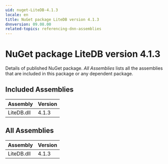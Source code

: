 ```yaml
---
uid: nuget-LiteDB-4.1.3
locale: en
title: NuGet package LiteDB version 4.1.3
dnnversion: 09.08.00
related-topics: referencing-dnn-assemblies
---
```


# NuGet package LiteDB version 4.1.3
Details of published NuGet package.
*All Assemblies* lists all the assemblies that are included in this package or any dependent package.

## Included Assemblies

|Assembly|Version|
|---|---|
|LiteDB.dll|4.1.3|

## All Assemblies

|Assembly|Version|
|---|---|
|LiteDB.dll|4.1.3|

